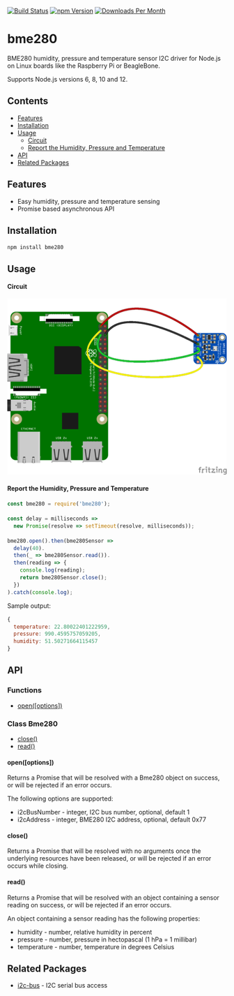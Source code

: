 [![Build Status](https://travis-ci.org/fivdi/bme280.svg?branch=master)](https://travis-ci.org/fivdi/bme280)
[![npm Version](http://img.shields.io/npm/v/bme280.svg)](https://www.npmjs.com/package/bme280)
[![Downloads Per Month](http://img.shields.io/npm/dm/bme280.svg)](https://www.npmjs.com/package/bme280)

# bme280

BME280 humidity, pressure and temperature sensor I2C driver for Node.js on
Linux boards like the Raspberry Pi or BeagleBone.

Supports Node.js versions 6, 8, 10 and 12.

## Contents

 * [Features](#features)
 * [Installation](#installation)
 * [Usage](#usage)
   * [Circuit](#circuit)
   * [Report the Humidity, Pressure and Temperature](#report-the-humidity-pressure-and-temperature)
 * [API](#api)
 * [Related Packages](#related-packages)

## Features

 * Easy humidity, pressure and temperature sensing
 * Promise based asynchronous API

## Installation

```
npm install bme280
```

## Usage

#### Circuit

![](doc/bme280-pi.png)

#### Report the Humidity, Pressure and Temperature
```js
const bme280 = require('bme280');

const delay = milliseconds =>
  new Promise(resolve => setTimeout(resolve, milliseconds));

bme280.open().then(bme280Sensor =>
  delay(40).
  then(_ => bme280Sensor.read()).
  then(reading => {
    console.log(reading);
    return bme280Sensor.close();
  })
).catch(console.log);
```

Sample output:
```js
{
  temperature: 22.80022401222959,
  pressure: 990.4595757059205,
  humidity: 51.50271664115457
}
```
## API

### Functions

- [open([options])](#openoptions)

### Class Bme280

- [close()](#close)
- [read()](#read)

#### open([options])
Returns a Promise that will be resolved with a Bme280 object on success, or will be rejected if an error occurs.

The following options are supported:
- i2cBusNumber - integer, I2C bus number, optional, default 1
- i2cAddress - integer, BME280 I2C address, optional, default 0x77

#### close()
Returns a Promise that will be resolved with no arguments once the underlying resources have been released, or will be rejected if an error occurs while closing.

#### read()
Returns a Promise that will be resolved with an object containing a sensor reading on success, or will be rejected if an error occurs.

An object containing a sensor reading has the following properties:
- humidity - number, relative humidity in percent
- pressure - number, pressure in hectopascal (1 hPa = 1 millibar)
- temperature - number, temperature in degrees Celsius

## Related Packages

- [i2c-bus](https://github.com/fivdi/i2c-bus) - I2C serial bus access

